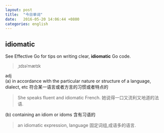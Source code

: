 ```yaml
---
layout: post
title:  "今日单词"
date:   2016-05-20 14:06:44 +0800
categories: english
---
```


## idiomatic
See Effective Go for tips on writing clear, **idiomatic** Go code.

> ˌɪdɪəˈmætɪk

adj  
(a) in accordance with the particular nature or structure of a language, dialect, etc 符合某一语言或者方言的习惯或者特点的

> She speaks fluent and idiomatic French. 她说得一口又流利又地道的法语.

(b) containing an idiom or idoms 含有习语的

> an idiomatic expression, language 固定词组,成语多的语言.
